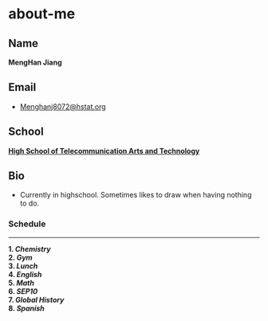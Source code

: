 # about-me

## Name

**MengHan Jiang**

## Email

*  Menghanj8072@hstat.org

## School

[**High School of Telecommunication Arts and Technology**](https://www.hstat.org)

## Bio

*  Currently in highschool. Sometimes likes to draw when having nothing to do.

### Schedule
---
**1. _Chemistry_**  
**2. _Gym_**  
**3. _Lunch_**  
**4. _English_**  
**5. _Math_**  
**6. _SEP10_**  
**7. _Global History_**  
**8. _Spanish_**  
